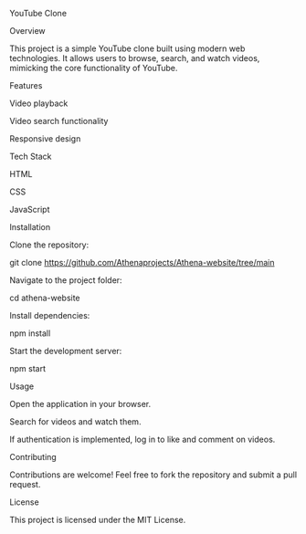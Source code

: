 YouTube Clone

Overview

This project is a simple YouTube clone built using modern web technologies. It allows users to browse, search, and watch videos, mimicking the core functionality of YouTube.

Features

Video playback

Video search functionality

Responsive design


Tech Stack

HTML

CSS

JavaScript



Installation

Clone the repository:

git clone https://github.com/Athenaprojects/Athena-website/tree/main

Navigate to the project folder:

cd athena-website

Install dependencies:

npm install

Start the development server:

npm start

Usage

Open the application in your browser.

Search for videos and watch them.

If authentication is implemented, log in to like and comment on videos.

Contributing

Contributions are welcome! Feel free to fork the repository and submit a pull request.

License

This project is licensed under the MIT License.

